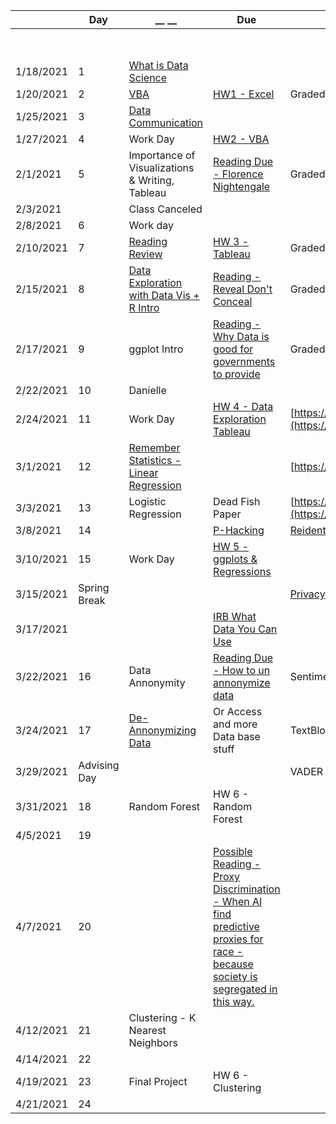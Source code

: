 |            | __Day__       | __ __                                            | __Due__                                                                                                                           | __[Graded](https://docs.google.com/spreadsheets/d/1x1F4Qtyyw5ogy1rm9TaecwHxcSEqPgSTFAFZgT3BhM8/edit)__ |                                                      |
|------------|---------------|--------------------------------------------------|-----------------------------------------------------------------------------------------------------------------------------------|-----------------------------------------------------------------------------|------------------------------------------------------|
|            |               |                                                  |                                                                                                                                   |                                                                             | [https://classroom.google.com/u/0/c/NDQ0NzcyODkzNjk4](https://classroom.google.com/u/0/c/NDQ0NzcyODkzNjk4) |
| 1/18/2021  | 1             | [What is Data Science ](https://docs.google.com/document/d/1yhVB9DfddvJIiXitX2ZC1W0D3cJbcvib5fWmUlgqNO0/edit) |                                                                                                                                   |                                                                             |                                                      |
| 1/20/2021  | 2             | [VBA](https://docs.google.com/document/d/1ASoeI5CjFgyQTBm-HFPvmRC_94niTPx4s9crQEDVb10/edit) | [HW1 - Excel](https://docs.google.com/document/d/1g8eOYNe9sDmrstRgvFRZBskxjaIaD7Za4lFXSgPPkVw/edit)                               | Graded                                                                      |                                                      |
| 1/25/2021  | 3             | [Data Communication](https://docs.google.com/document/d/1PTe_eezbRdZcxIOODyiQzDM4vtjVNJkVDC_7vZQSoZE/edit) |                                                                                                                                   |                                                                             |                                                      |
| 1/27/2021  | 4             | Work Day                                         | [HW2 - VBA](https://docs.google.com/document/d/1bTkmUon_Kq6_DupNw2Szh-T4rFGqzeA2aIIBy7m1yhk/edit)                                 |                                                                             |                                                      |
| 2/1/2021   | 5             | Importance of Visualizations & Writing, Tableau  | [Reading Due - Florence Nightengale](https://docs.google.com/forms/d/1FBgScIpV9Vpa-jb1nlWuoCqOxFE7v5SmQtacpFHpIq8/edit)           | Graded                                                                      |                                                      |
| 2/3/2021   |               | Class Canceled                                   |                                                                                                                                   |                                                                             |                                                      |
| 2/8/2021   | 6             | Work day                                         |                                                                                                                                   |                                                                             |                                                      |
| 2/10/2021  | 7             | [Reading Review](https://docs.google.com/forms/d/1JJ3pD4m_kvgERvRMuFSiDxglcJmNxvg1N8fegM7ubyA/edit) | [HW 3 - Tableau](https://docs.google.com/document/d/1bta4t39rpvl-kXgO2pmZPGypWnYyBbiyzCPek9kxv9E/edit)                            | Graded                                                                      |                                                      |
| 2/15/2021  | 8             | [Data Exploration with Data Vis + R Intro](https://docs.google.com/document/d/1KI0OLn91_FJ03bQJW8ptoMNqOo8EL6MKzwLxvzIzNnM/edit) | [Reading - Reveal Don't Conceal](https://docs.google.com/forms/d/1zno4KDCz5dWahMLxWlQDUzI7sfpd2ygYqU6H_k05K-E/edit)               | Graded                                                                      |                                                      |
| 2/17/2021  | 9             | ggplot Intro                                     | [Reading - Why Data is good for governments to provide](https://www.theguardian.com/local-government-network/2013/oct/21/open-data-us-san-francisco) | Graded                                                                      |                                                      |
| 2/22/2021  | 10            | Danielle                                         |                                                                                                                                   |                                                                             |                                                      |
| 2/24/2021  | 11            | Work Day                                         | [HW 4 - Data Exploration Tableau](https://docs.google.com/document/d/1GJbs8fvJn99ogIkj3jbGYEoTcw0Tgu4XyI15WOqdQfs/edit)           | [https://www.washington.edu/students/crscat/data.html](https://www.washington.edu/students/crscat/data.html) |                                                      |
| 3/1/2021   | 12            | [Remember Statistics - Linear Regression](https://docs.google.com/document/d/14MH0Qq9nTMTY1uYrVohCFPWajxAF0SO_TxA7n0LxEKA/edit) |                                                                                                                                   | [https://jtmorgan.net/about.html](https://jtmorgan.net/about.html)          | Really should do SQL                                 |
| 3/3/2021   | 13            | Logistic Regression                              | Dead Fish Paper                                                                                                                   | [https://wiki.communitydata.science/Human_Centered_Data_Science_(Fall_2019)](https://wiki.communitydata.science/Human_Centered_Data_Science_(Fall_2019)) |                                                      |
| 3/8/2021   | 14            |                                                  | [P-Hacking](https://rss.onlinelibrary.wiley.com/doi/10.1111/1740-9713.01554)                                                      | [Reidentification of Credit Card Meta Data](https://www.science.org/doi/10.1126/science.1256297) |                                                      |
| 3/10/2021  | 15            | Work Day                                         | [HW 5 - ggplots & Regressions](https://docs.google.com/document/u/0/d/1TXkdIoYaQrT3uLCqSY_RbHr2jYbZPsTP4KwXppt2sN0/edit)          |                                                                             |                                                      |
| 3/15/2021  | Spring Break  |                                                  |                                                                                                                                   | [Privacy Concerns with Big Data](https://vartree.blogspot.com/2014/04/i-know-where-you-were-last-summer.html) |                                                      |
| 3/17/2021  |               |                                                  | [IRB What Data You Can Use](https://research.virginia.edu/irb-hsr/archival-data)                                                  |                                                                             |                                                      |
| 3/22/2021  | 16            | Data Annonymity                                  | [Reading Due - How to un annonymize data](https://www.theguardian.com/technology/2019/jul/23/anonymised-data-never-be-anonymous-enough-study-finds) | Sentiment Analysis - History and Types                                      |                                                      |
| 3/24/2021  | 17            | [De-Annonymizing Data](https://www.nature.com/articles/s41467-019-10933-3) | Or Access and more Data base stuff                                                                                                | TextBlob                                                                    |                                                      |
| 3/29/2021  | Advising Day  |                                                  |                                                                                                                                   | VADER                                                                       |                                                      |
| 3/31/2021  | 18            | Random Forest                                    | HW 6 - Random Forest                                                                                                              |                                                                             |                                                      |
| 4/5/2021   | 19            |                                                  |                                                                                                                                   |                                                                             |                                                      |
| 4/7/2021   | 20            |                                                  | [Possible Reading - Proxy Discrimination - When AI find predictive proxies for race - because society is segregated in this way. ](https://ilr.law.uiowa.edu/print/volume-105-issue-3/proxy-discrimination-in-the-age-of-artificial-intelligence-and-big-data) |                                                                             |                                                      |
| 4/12/2021  | 21            | Clustering - K Nearest Neighbors                 |                                                                                                                                   |                                                                             |                                                      |
| 4/14/2021  | 22            |                                                  |                                                                                                                                   |                                                                             |                                                      |
| 4/19/2021  | 23            | Final Project                                    | HW 6 - Clustering                                                                                                                 |                                                                             |                                                      |
| 4/21/2021  | 24            |                                                  |                                                                                                                                   |                                                                             |                                                      |

